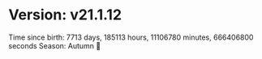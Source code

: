 # Version: v21.1.12
Time since birth: 7713 days, 185113 hours, 11106780 minutes, 666406800 seconds
Season: Autumn 🍁
